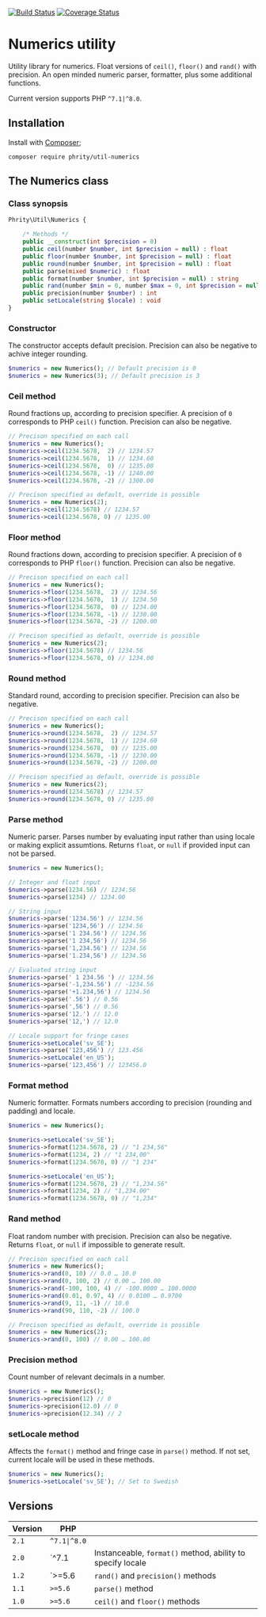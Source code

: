 [![Build Status](https://travis-ci.com/sirn-se/phrity-util-numerics.svg?branch=master)](https://travis-ci.com/sirn-se/phrity-util-numerics)
[![Coverage Status](https://coveralls.io/repos/github/sirn-se/phrity-util-numerics/badge.svg?branch=master)](https://coveralls.io/github/sirn-se/phrity-util-numerics?branch=master)

# Numerics utility

Utility library for numerics. Float versions of `ceil()`, `floor()` and `rand()` with precision. An open minded numeric parser, formatter, plus some additional functions.

Current version supports PHP `^7.1|^8.0`.

## Installation

Install with [Composer](https://getcomposer.org/);
```
composer require phrity/util-numerics
```

## The Numerics class

###  Class synopsis

```php
Phrity\Util\Numerics {

    /* Methods */
    public __construct(int $precision = 0)
    public ceil(number $number, int $precision = null) : float
    public floor(number $number, int $precision = null) : float
    public round(number $number, int $precision = null) : float
    public parse(mixed $numeric) : float
    public format(number $number, int $precision = null) : string
    public rand(number $min = 0, number $max = 0, int $precision = null) : float
    public precision(number $number) : int
    public setLocale(string $locale) : void
}
```

### Constructor

The constructor accepts default precision. Precision can also be negative to achive integer rounding.

```php
$numerics = new Numerics(); // Default precision is 0
$numerics = new Numerics(3); // Default precision is 3
```

### Ceil method

Round fractions up, according to precision specifier. A precision of `0` corresponds to PHP `ceil()` function. Precision can also be negative.

```php
// Precison specified on each call
$numerics = new Numerics();
$numerics->ceil(1234.5678,  2) // 1234.57
$numerics->ceil(1234.5678,  1) // 1234.60
$numerics->ceil(1234.5678,  0) // 1235.00
$numerics->ceil(1234.5678, -1) // 1240.00
$numerics->ceil(1234.5678, -2) // 1300.00

// Precison specified as default, override is possible
$numerics = new Numerics(2);
$numerics->ceil(1234.5678) // 1234.57
$numerics->ceil(1234.5678, 0) // 1235.00
```

### Floor method

Round fractions down, according to precision specifier. A precision of `0` corresponds to PHP `floor()` function. Precision can also be negative.

```php
// Precison specified on each call
$numerics = new Numerics();
$numerics->floor(1234.5678,  2) // 1234.56
$numerics->floor(1234.5678,  1) // 1234.50
$numerics->floor(1234.5678,  0) // 1234.00
$numerics->floor(1234.5678, -1) // 1230.00
$numerics->floor(1234.5678, -2) // 1200.00

// Precison specified as default, override is possible
$numerics = new Numerics(2);
$numerics->floor(1234.5678) // 1234.56
$numerics->floor(1234.5678, 0) // 1234.00
```

### Round method

Standard round, according to precision specifier. Precision can also be negative.

```php
// Precison specified on each call
$numerics = new Numerics();
$numerics->round(1234.5678,  2) // 1234.57
$numerics->round(1234.5678,  1) // 1234.60
$numerics->round(1234.5678,  0) // 1235.00
$numerics->round(1234.5678, -1) // 1230.00
$numerics->round(1234.5678, -2) // 1200.00

// Precison specified as default, override is possible
$numerics = new Numerics(2);
$numerics->round(1234.5678) // 1234.57
$numerics->round(1234.5678, 0) // 1235.00
```

### Parse method

Numeric parser. Parses number by evaluating input rather than using locale or making explicit assumtions. Returns `float`, or `null` if provided input can not be parsed.

```php
$numerics = new Numerics();

// Integer and float input
$numerics->parse(1234.56) // 1234.56
$numerics->parse(1234) // 1234.00

// String input
$numerics->parse('1234.56') // 1234.56
$numerics->parse('1234,56') // 1234.56
$numerics->parse('1 234.56') // 1234.56
$numerics->parse('1 234,56') // 1234.56
$numerics->parse('1,234.56') // 1234.56
$numerics->parse('1.234,56') // 1234.56

// Evaluated string input
$numerics->parse(' 1 234.56 ') // 1234.56
$numerics->parse('-1,234.56') // -1234.56
$numerics->parse('+1.234,56') // 1234.56
$numerics->parse('.56') // 0.56
$numerics->parse(',56') // 0.56
$numerics->parse('12.') // 12.0
$numerics->parse('12,') // 12.0

// Locale support for fringe cases
$numerics->setLocale('sv_SE');
$numerics->parse('123,456') // 123.456
$numerics->setLocale('en_US');
$numerics->parse('123,456') // 123456.0
```

### Format method

Numeric formatter. Formats numbers according to precision (rounding and padding) and locale.

```php
$numerics = new Numerics();

$numerics->setLocale('sv_SE');
$numerics->format(1234.5678, 2) // "1 234,56"
$numerics->format(1234, 2) // "1 234,00"
$numerics->format(1234.5678, 0) // "1 234"

$numerics->setLocale('en_US');
$numerics->format(1234.5678, 2) // "1,234.56"
$numerics->format(1234, 2) // "1,234.00"
$numerics->format(1234.5678, 0) // "1,234"
```

### Rand method

Float random number with precision. Precision can also be negative. Returns `float`, or `null` if impossible to generate result.

```php
// Precison specified on each call
$numerics = new Numerics();
$numerics->rand(0, 10) // 0.0 … 10.0
$numerics->rand(0, 100, 2) // 0.00 … 100.00
$numerics->rand(-100, 100, 4) // -100.0000 … 100.0000
$numerics->rand(0.01, 0.97, 4) // 0.0100 … 0.9700
$numerics->rand(9, 11, -1) // 10.0
$numerics->rand(90, 110, -2) // 100.0

// Precison specified as default, override is possible
$numerics = new Numerics(2);
$numerics->rand(0, 100) // 0.00 … 100.00
```

### Precision method

Count number of relevant decimals in a number.

```php
$numerics = new Numerics();
$numerics->precision(12) // 0
$numerics->precision(12.0) // 0
$numerics->precision(12.34) // 2
```

### setLocale method

Affects the `format()` method and fringe case in `parse()` method. If not set, current locale will be used in these methods.

```php
$numerics = new Numerics();
$numerics->setLocale('sv_SE'); // Set to Swedish
```

## Versions

| Version | PHP | |
| --- | --- | --- |
| `2.1` | `^7.1\|^8.0` |  |
| `2.0` | `^7.1 | Instanceable, `format()` method, ability to specify locale |
| `1.2` | `>=5.6 | `rand()` and `precision()` methods |
| `1.1` | `>=5.6` | `parse()` method |
| `1.0` | `>=5.6` | `ceil()` and `floor()` methods |
